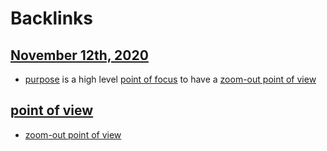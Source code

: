 
# Backlinks
## [November 12th, 2020](<November 12th, 2020.md>)
- [purpose](<purpose.md>) is a high level [point of focus](<point of focus.md>) to have a [zoom-out point of view](<zoom-out point of view.md>)

## [point of view](<point of view.md>)
- [zoom-out point of view](<zoom-out point of view.md>)

